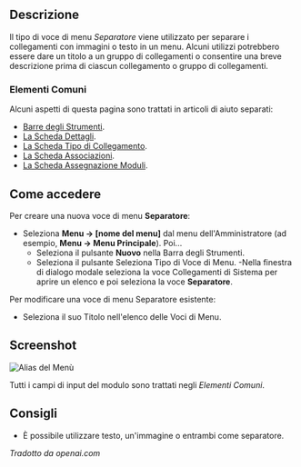 <!-- Filename: Help4.x:Menu_Item:_Separator / Display title: Separatore -->

## Descrizione

Il tipo di voce di menu *Separatore* viene utilizzato per separare i collegamenti con immagini o testo in un menu. Alcuni utilizzi potrebbero essere dare un titolo a un gruppo di collegamenti o consentire una breve descrizione prima di ciascun collegamento o gruppo di collegamenti.

### Elementi Comuni

Alcuni aspetti di questa pagina sono trattati in articoli di aiuto separati:

* [Barre degli Strumenti](jdocmanual?article=help/common-elements/toolbars).
* [La Scheda Dettagli](jdocmanual?article=help/menu-items-common/menu-item-details).
* [La Scheda Tipo di Collegamento](jdocmanual?article=help/menu-items-common/menu-item-link-type).
* [La Scheda Associazioni](jdocmanual?article=help/common-elements/edit-associations).
* [La Scheda Assegnazione Moduli](jdocmanual?article=help/menu-items-common/menu-item-module-assignment).

## Come accedere

Per creare una nuova voce di menu **Separatore**:

- Seleziona **Menu → \[nome del menu\]** dal menu dell'Amministratore
  (ad esempio, **Menu → Menu Principale**). Poi...
  - Seleziona il pulsante **Nuovo** nella Barra degli Strumenti.
  - Seleziona il pulsante Seleziona Tipo di Voce di Menu.
  -Nella finestra di dialogo modale seleziona la voce Collegamenti di Sistema per aprire un elenco
    e poi seleziona la voce **Separatore**.

Per modificare una voce di menu Separatore esistente:

- Seleziona il suo Titolo nell'elenco delle Voci di Menu.

## Screenshot

![Alias del Menù](../../../it/images/menu-items/system-links-separator-details-tab.png)

Tutti i campi di input del modulo sono trattati negli *Elementi Comuni*.

## Consigli

- È possibile utilizzare testo, un'immagine o entrambi come separatore.

*Tradotto da openai.com*

